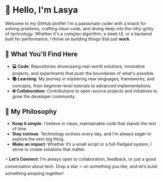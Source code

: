 # 👋 Hello, I'm Lasya

Welcome to my GitHub profile! I'm a passionate coder with a knack for solving problems, crafting clean code, and diving deep into the nitty-gritty of technology. Whether it's a complex algorithm, a sleek UI, or a backend built for performance, I thrive on building things that just **work**.

## 🚀 What You'll Find Here

- **💻 Code**: Repositories showcasing real-world solutions, innovative projects, and experiments that push the boundaries of what's possible.
- **📚 Learning**: My journey in mastering new languages, frameworks, and concepts, from beginner-level tutorials to advanced implementations.
- **🌐 Collaboration**: Contributions to open-source projects and initiatives to grow the developer community.

## 🌟 My Philosophy

- **Keep it simple**: I believe in clean, maintainable code that stands the test of time.
- **Stay curious**: Technology evolves every day, and I’m always eager to explore the next big thing.
- **Make an impact**: Whether it’s a small script or a full-fledged system, I strive to create solutions that matter.


⚡ **Let’s Connect:** I’m always open to collaboration, feedback, or just a good conversation about tech. Drop a star ⭐ on something you like, and let’s build something amazing together!
